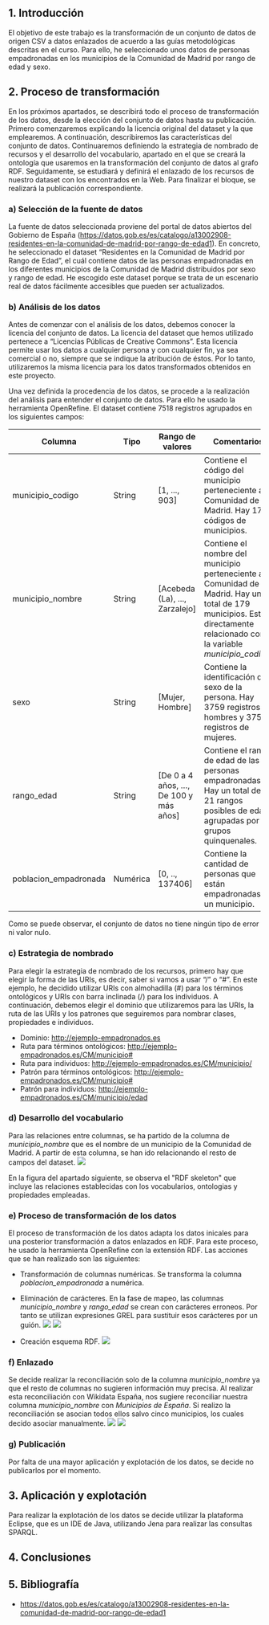 
## 1. Introducción
El objetivo de este trabajo es la transformación de un conjunto de datos de origen CSV a datos enlazados de acuerdo a las guías metodológicas descritas en el curso. Para ello, he seleccionado unos datos de personas empadronadas en los municipios de la Comunidad de Madrid por rango de edad y sexo. 

## 2. Proceso de transformación
En los próximos apartados, se describirá todo el proceso de transformación de los datos, desde la elección del conjunto de datos hasta su publicación. Primero comenzaremos explicando la licencia original del dataset y la que emplearemos. A continuación, describiremos las características del conjunto de datos. Continuaremos definiendo la estrategia de nombrado de recursos y el desarrollo del vocabulario, apartado en el que se creará la ontología que usaremos en la transformación del conjunto de datos al grafo RDF. Seguidamente, se estudiará y definirá el enlazado de los recursos de nuestro dataset con los encontrados en la Web. Para finalizar el bloque, se realizará la publicación correspondiente.

### a) Selección de la fuente de datos
La fuente de datos seleccionada proviene del portal de datos abiertos del Gobierno de España (https://datos.gob.es/es/catalogo/a13002908-residentes-en-la-comunidad-de-madrid-por-rango-de-edad1). En concreto, he seleccionado el dataset “Residentes en la Comunidad de Madrid por Rango de Edad”, el cuál contiene datos de las personas empadronadas en los diferentes municipios de la Comunidad de Madrid distribuidos por sexo y rango de edad. He escogido este dataset porque se trata de un escenario real de datos fácilmente accesibles que pueden ser actualizados. 

### b) Análisis de los datos
Antes de comenzar con el análisis de los datos, debemos conocer la licencia del conjunto de datos. La licencia del dataset que hemos utilizado pertenece a “Licencias Públicas de Creative Commons”. Esta licencia permite usar los datos a cualquier persona y con cualquier fin, ya sea comercial o no, siempre que se indique la atribución de éstos. Por lo tanto, utilizaremos la misma licencia para los datos transformados obtenidos en este proyecto.

Una vez definida la procedencia de los datos, se procede a la realización del análisis para entender el conjunto de datos. Para ello he usado la herramienta OpenRefine. El dataset contiene 7518 registros agrupados en los siguientes campos:

| Columna | Tipo | Rango de valores | Comentarios |
| ------------- | ------------- | -------------| ------------- | 
| municipio_codigo | String | [1, ..., 903] | Contiene el código del municipio perteneciente a la Comunidad de Madrid. Hay 179 códigos de municipios.  |
| municipio_nombre | String | [Acebeda (La), ..., Zarzalejo] | Contiene el nombre del municipio perteneciente a la Comunidad de Madrid. Hay un total de 179 municipios. Está directamente relacionado con la variable *municipio_codigo*.|
| sexo | String | [Mujer, Hombre] | Contiene la identificación del sexo de la persona. Hay 3759 registros de hombres y 3759 registros de mujeres. |
| rango_edad | String | [De 0 a 4 años, …, De 100 y más años] | Contiene el rango de edad de las personas empadronadas. Hay un total de 21 rangos posibles de edad agrupadas por grupos quinquenales. |
| poblacion_empadronada | Numérica | [0, .., 137406] | Contiene la cantidad de personas que están empadronadas en un municipio. |

Como se puede observar, el conjunto de datos no tiene ningún tipo de error ni valor nulo. 

### c) Estrategia de nombrado
Para elegir la estrategia de nombrado de los recursos, primero hay que elegir la forma de las URIs, es decir, saber si vamos a usar “/” o “#”. En este ejemplo, he decidido utilizar URIs con almohadilla (#) para los términos ontológicos y URIs con barra inclinada (/) para los individuos. 
A continuación, debemos elegir el dominio que utilizaremos para las URIs, la ruta de las URIs y los patrones que seguiremos para nombrar clases, propiedades e individuos.
-	Dominio: http://ejemplo-empadronados.es
-	Ruta para términos ontológicos: http://ejemplo-empadronados.es/CM/municipio#
-	Ruta para individuos: http://ejemplo-empadronados.es/CM/municipio/
-	Patrón para términos ontológicos: http://ejemplo-empadronados.es/CM/municipio#
-	Patrón para individuos: http://ejemplo-empadronados.es/CM/municipio/edad

### d) Desarrollo del vocabulario
Para las relaciones entre columnas, se ha partido de la columna de *municipio_nombre* que es el nombre de un municipio de la Comunidad de Madrid. A partir de esta columna, se han ido relacionando el resto de campos del dataset.
![](Vocabularios/Captura6.JPG)

En la figura del apartado siguiente, se observa el "RDF skeleton" que incluye las relaciones establecidas con los vocabularios, ontologias y propiedades empleadas.

### e) Proceso de transformación de los datos
El proceso de transformación de los datos adapta los datos inicales para una posterior transformación a datos enlazados en RDF. Para este proceso, he usado la herramienta OpenRefine con la extensión RDF. Las acciones que se han realizado son las siguientes:

- Transformación de columnas numéricas. Se transforma la columna *poblacion_empadronada* a numérica. 
- Eliminación de carácteres. En la fase de mapeo, las columnas *municipio_nombre* y *rango_edad* se crean con carácteres erroneos. Por tanto se utilizan expresiones GREL para sustituir esos carácteres por un guión.
![](Captura.JPG)
![](Captura5.JPG)

- Creación esquema RDF. 
![](Vocabularios/Captura4.JPG)

### f) Enlazado
Se decide realizar la reconciliación solo de la columna *municipio_nombre* ya que el resto de columnas no sugieren información muy precisa. Al realizar esta reconciliación con Wikidata España, nos sugiere reconciliar nuestra columna *municipio_nombre* con *Municipios de España*. Si realizo la reconciliación se asocian todos ellos salvo cinco municipios, los cuales decido asociar manualmente.
![](Captura3.JPG)
![](Captura2.JPG)

### g) Publicación
Por falta de una mayor aplicación y explotación de los datos, se decide no publicarlos por el momento.

## 3. Aplicación y explotación
Para realizar la explotación de los datos se decide utilizar la plataforma Eclipse, que es un IDE de Java, utilizando Jena para realizar las consultas SPARQL.

## 4. Conclusiones

## 5. Bibliografía
 - https://datos.gob.es/es/catalogo/a13002908-residentes-en-la-comunidad-de-madrid-por-rango-de-edad1
 

